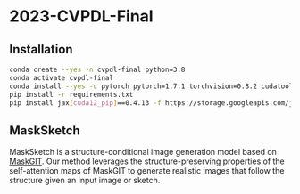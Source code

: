 # 2023-CVPDL-Final

## Installation

```sh
conda create --yes -n cvpdl-final python=3.8
conda activate cvpdl-final
conda install --yes -c pytorch pytorch=1.7.1 torchvision=0.8.2 cudatoolkit=11.0
pip install -r requirements.txt
pip install jax[cuda12_pip]==0.4.13 -f https://storage.googleapis.com/jax-releases/jax_cuda_releases.html
```
## MaskSketch
MaskSketch is a structure-conditional image generation model based on [MaskGIT](https://github.com/google-research/maskgit). Our method leverages the structure-preserving properties of the self-attention maps of MaskGIT to generate realistic images that follow the structure given an input image or sketch. 
